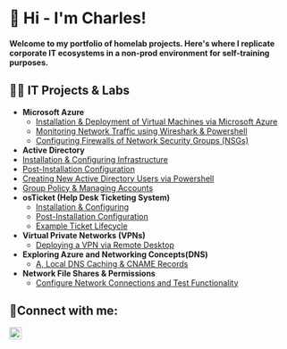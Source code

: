 ## <H1>👋 Hi - I'm Charles!</H1>
<h4>Welcome to my portfolio of homelab projects. Here's where I replicate corporate IT ecosystems in a non-prod environment for self-training purposes.</h4>
<h2>👨‍💻 IT Projects & Labs</h2>


- <b>Microsoft Azure</b>
  - [Installation & Deployment of Virtual Machines via Microsoft Azure](https://github.com/csweet81/azure-setup)
  - [Monitoring Network Traffic using Wireshark & Powershell](https://github.com/csweet81/azure-network-protocols)
  - [Configuring Firewalls of Network Security Groups (NSGs)](https://github.com/csweet81/firewall-testing)
 - <b>Active Directory</b>
  - [Installation & Configuring Infrastructure](https://github.com/csweet81/ad-prereqs)
  - [Post-Installation Configuration](https://github.com/csweet81/ad-post-install-config)
  - [Creating New Active Directory Users via Powershell](https://github.com/csweet81/ad-creating-users)
  - [Group Policy & Managing Accounts](https://github.com/csweet81/ad-group-policy)
- <b>osTicket (Help Desk Ticketing System)</b>
  - [Installation & Configuring](https://github.com/csweet1/osticket-prereqs)
  - [Post-Installation Configuration](https://github.com/csweet81/post-install-config)
  - [Example Ticket Lifecycle](https://github.com/csweet81/ticket-lifecycle)
- <b>Virtual Private Networks (VPNs)</b>
  - [Deploying a VPN via Remote Desktop](https://github.com/csweet81/vpn-prereqs)
- <b>Exploring Azure and Networking Concepts(DNS)</b>
  - [A, Local DNS Caching & CNAME Records](https://github.com/csweet81/dns-lab)
- <b>Network File Shares & Permissions</b>
  - [Configure Network Connections and Test Functionality](https://github.com/csweet81/network-file-sharing)


<h2>🤳Connect with me:</h2>

[<img align="left" alt="Josh | LinkedIn" width="22px" src="https://cdn.jsdelivr.net/npm/simple-icons@v3/icons/linkedin.svg" />][linkedin]

[linkedin]: https://linkedin.com/in/csweet81




<!--
**charlessweet81/charlessweet81** is a ✨ _special_ ✨ repository because its `README.md` (this file) appears on your GitHub profile.

Here are some ideas to get you started:

- 🔭 I’m currently working on ...
- 🌱 I’m currently learning ...
- 👯 I’m looking to collaborate on ...
- 🤔 I’m looking for help with ...
- 💬 Ask me about ...
- 📫 How to reach me: ...
- 😄 Pronouns: ...
- ⚡ Fun fact: ...
-->
